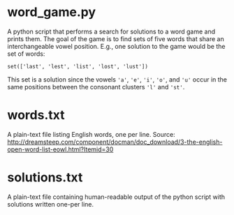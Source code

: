 # word\_game.py
A python script that performs a search for solutions to a word game and prints them.  The goal of the game is to find sets of five words that share an interchangeable vowel position.  E.g., one solution to the game would be the set of words:

    set(['last', 'lest', 'list', 'lost', 'lust'])

This set is a solution since the vowels `'a'`, `'e'`, `'i'`, `'o'`, and `'u'` occur in the same positions between the consonant clusters `'l'` and `'st'`.

# words.txt
A plain-text file listing English words, one per line.
Source: http://dreamsteep.com/component/docman/doc_download/3-the-english-open-word-list-eowl.html?Itemid=30

# solutions.txt
A plain-text file containing human-readable output of the python script with solutions written one-per line.